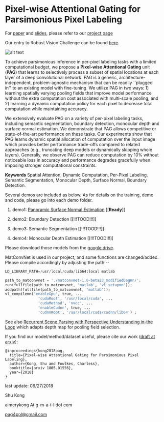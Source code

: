 # Pixel-wise Attentional Gating for Parsimonious Pixel Labeling

For [paper](https://arxiv.org/abs/1805.01556) and [slides](https://www.ics.uci.edu/~skong2/slides/20180514_AIML_UCI.pdf), please refer to our [project page](http://www.ics.uci.edu/~skong2/PAG.html "pixel-attentional-gating")

Our entry to Robust Vision Challenge can be found [here](http://www.robustvision.net/leaderboard.php?benchmark=depth).


![alt text](http://www.ics.uci.edu/~skong2/image/PAG_splashFigure.png "visualization")


To achieve parsimonious inference in per-pixel labeling tasks with a limited
computational budget, we propose a **Pixel-wise Attentional Gating** unit
(**PAG**) that learns to selectively process a subset of spatial
locations at each layer of a deep convolutional network.  PAG is a generic,
architecture-independent, problem-agnostic mechanism that can be readily
``plugged in'' to an existing model with fine-tuning.  We utilize PAG in two
ways: 1) learning spatially varying pooling fields that improve model
performance without the extra computation cost associated with multi-scale
pooling, and 2) learning a dynamic computation policy for each pixel to
decrease total computation while maintaining accuracy.


We extensively evaluate PAG on a variety of per-pixel labeling tasks, including
semantic segmentation, boundary detection, monocular depth and surface normal
estimation.  We demonstrate that PAG allows competitive or state-of-the-art
performance on these tasks.  Our experiments show that PAG learns dynamic
spatial allocation of computation over the input image which provides better
performance trade-offs compared to related approaches (e.g., truncating deep
models or dynamically skipping whole layers).  Generally, we observe PAG can
reduce computation by 10% without noticeable loss in accuracy and
performance degrades gracefully when imposing stronger computational constraints.

**Keywords** Spatial Attention, Dynamic Computation, Per-Pixel Labeling, Semantic
Segmentation, Monocular Depth, Surface Normal, Boundary Detection.


Several demos are included as below.
As for details on the training, demo and code, please go into each demo folder.

1. demo1: [Panoramic Surface Normal Estimation](https://github.com/aimerykong/Pixel-Attentional-Gating/tree/master/demo1_Panoramic_Surface_Normal)  [[**Ready**]]

2. demo2: Boundary Detection [[!!!TOOD!!!]]

3. demo3: Semantic Segmentation  [[!!!TOOD!!!]]

4. demo4: Monocular Depth Estimation  [[!!!TOOD!!!]]



Please download those models from the [google drive](https://drive.google.com/open?id=1dIjVTL5Q4s4Lviol7kzwkCda1p04GoK3).





MatConvNet is used in our project, and some functions are changed/added. Please compile accordingly by adjusting the path --

```python
LD_LIBRARY_PATH=/usr/local/cuda/lib64:local matlab 

path_to_matconvnet = './matconvnet-1.0-beta23_modifiedDagnn/';
run(fullfile(path_to_matconvnet, 'matlab', 'vl_setupnn'));
addpath(fullfile(path_to_matconvnet, 'matlab'));
vl_compilenn('enableGpu', true, ...
               'cudaRoot', '/usr/local/cuda', ...
               'cudaMethod', 'nvcc', ...
               'enableCudnn', true, ...
               'cudnnRoot', '/usr/local/cuda/cudnn/lib64') ;

```

See also [Recurrent Scene Parsing with Perspective Understanding in-the Loop](https://github.com/aimerykong/Recurrent-Scene-Parsing-with-Perspective-Understanding-in-the-loop) which adapts depth map for pooling field selection.

If you find our model/method/dataset useful, please cite our work ([draft at arxiv](https://arxiv.org/abs/1805.01556)):

    @inproceedings{kong2018pag,
      title={Pixel-wise Attentional Gating for Parsimonious Pixel Labeling},
      author={Kong, Shu and Fowlkes, Charless},
      booktitle={arxiv 1805.01556},
      year={2018}
    }



last update: 06/27/2018

Shu Kong

aimerykong At g-m-a-i-l dot com

pag4ppl@gmail.com



